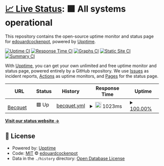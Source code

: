 # [📈 Live Status](https://edouardcockenpot.github.io/upptime): <!--live status--> **🟩 All systems operational**

This repository contains the open-source uptime monitor and status page for [edouardcockenpot](https://edouardcockenpot.github.io/upptime), powered by [Upptime](https://github.com/upptime/upptime).

[![Uptime CI](https://github.com/edouardcockenpot/upptime/workflows/Uptime%20CI/badge.svg)](https://github.com/edouardcockenpot/upptime/actions?query=workflow%3A%22Uptime+CI%22)
[![Response Time CI](https://github.com/edouardcockenpot/upptime/workflows/Response%20Time%20CI/badge.svg)](https://github.com/edouardcockenpot/upptime/actions?query=workflow%3A%22Response+Time+CI%22)
[![Graphs CI](https://github.com/edouardcockenpot/upptime/workflows/Graphs%20CI/badge.svg)](https://github.com/edouardcockenpot/upptime/actions?query=workflow%3A%22Graphs+CI%22)
[![Static Site CI](https://github.com/edouardcockenpot/upptime/workflows/Static%20Site%20CI/badge.svg)](https://github.com/edouardcockenpot/upptime/actions?query=workflow%3A%22Static+Site+CI%22)
[![Summary CI](https://github.com/edouardcockenpot/upptime/workflows/Summary%20CI/badge.svg)](https://github.com/edouardcockenpot/upptime/actions?query=workflow%3A%22Summary+CI%22)

With [Upptime](https://upptime.js.org), you can get your own unlimited and free uptime monitor and status page, powered entirely by a GitHub repository. We use [Issues](https://github.com/edouardcockenpot/upptime/issues) as incident reports, [Actions](https://github.com/edouardcockenpot/upptime/actions) as uptime monitors, and [Pages](https://edouardcockenpot.github.io/upptime) for the status page.

<!--start: status pages-->
<!-- This summary is generated by Upptime (https://github.com/upptime/upptime) -->
<!-- Do not edit this manually, your changes will be overwritten -->
<!-- prettier-ignore -->
| URL | Status | History | Response Time | Uptime |
| --- | ------ | ------- | ------------- | ------ |
| <img alt="" src="https://icons.duckduckgo.com/ip3/www.becquet.fr.ico" height="13"> [Becquet](https://www.becquet.fr) | 🟩 Up | [becquet.yml](https://github.com/EdouardCockenpot/uptime/commits/HEAD/history/becquet.yml) | <details><summary><img alt="Response time graph" src="./graphs/becquet/response-time-week.png" height="20"> 1023ms</summary><br><a href="https://edouardcockenpot.github.io/upptime/history/becquet"><img alt="Response time 1098" src="https://img.shields.io/endpoint?url=https%3A%2F%2Fraw.githubusercontent.com%2FEdouardCockenpot%2Fuptime%2FHEAD%2Fapi%2Fbecquet%2Fresponse-time.json"></a><br><a href="https://edouardcockenpot.github.io/upptime/history/becquet"><img alt="24-hour response time 1613" src="https://img.shields.io/endpoint?url=https%3A%2F%2Fraw.githubusercontent.com%2FEdouardCockenpot%2Fuptime%2FHEAD%2Fapi%2Fbecquet%2Fresponse-time-day.json"></a><br><a href="https://edouardcockenpot.github.io/upptime/history/becquet"><img alt="7-day response time 1023" src="https://img.shields.io/endpoint?url=https%3A%2F%2Fraw.githubusercontent.com%2FEdouardCockenpot%2Fuptime%2FHEAD%2Fapi%2Fbecquet%2Fresponse-time-week.json"></a><br><a href="https://edouardcockenpot.github.io/upptime/history/becquet"><img alt="30-day response time 1052" src="https://img.shields.io/endpoint?url=https%3A%2F%2Fraw.githubusercontent.com%2FEdouardCockenpot%2Fuptime%2FHEAD%2Fapi%2Fbecquet%2Fresponse-time-month.json"></a><br><a href="https://edouardcockenpot.github.io/upptime/history/becquet"><img alt="1-year response time 1098" src="https://img.shields.io/endpoint?url=https%3A%2F%2Fraw.githubusercontent.com%2FEdouardCockenpot%2Fuptime%2FHEAD%2Fapi%2Fbecquet%2Fresponse-time-year.json"></a></details> | <details><summary><a href="https://edouardcockenpot.github.io/upptime/history/becquet">100.00%</a></summary><a href="https://edouardcockenpot.github.io/upptime/history/becquet"><img alt="All-time uptime 99.97%" src="https://img.shields.io/endpoint?url=https%3A%2F%2Fraw.githubusercontent.com%2FEdouardCockenpot%2Fuptime%2FHEAD%2Fapi%2Fbecquet%2Fuptime.json"></a><br><a href="https://edouardcockenpot.github.io/upptime/history/becquet"><img alt="24-hour uptime 100.00%" src="https://img.shields.io/endpoint?url=https%3A%2F%2Fraw.githubusercontent.com%2FEdouardCockenpot%2Fuptime%2FHEAD%2Fapi%2Fbecquet%2Fuptime-day.json"></a><br><a href="https://edouardcockenpot.github.io/upptime/history/becquet"><img alt="7-day uptime 100.00%" src="https://img.shields.io/endpoint?url=https%3A%2F%2Fraw.githubusercontent.com%2FEdouardCockenpot%2Fuptime%2FHEAD%2Fapi%2Fbecquet%2Fuptime-week.json"></a><br><a href="https://edouardcockenpot.github.io/upptime/history/becquet"><img alt="30-day uptime 99.95%" src="https://img.shields.io/endpoint?url=https%3A%2F%2Fraw.githubusercontent.com%2FEdouardCockenpot%2Fuptime%2FHEAD%2Fapi%2Fbecquet%2Fuptime-month.json"></a><br><a href="https://edouardcockenpot.github.io/upptime/history/becquet"><img alt="1-year uptime 99.97%" src="https://img.shields.io/endpoint?url=https%3A%2F%2Fraw.githubusercontent.com%2FEdouardCockenpot%2Fuptime%2FHEAD%2Fapi%2Fbecquet%2Fuptime-year.json"></a></details>

<!--end: status pages-->

[**Visit our status website →**](https://edouardcockenpot.github.io/upptime)

## 📄 License

- Powered by: [Upptime](https://github.com/upptime/upptime)
- Code: [MIT](./LICENSE) © [edouardcockenpot](https://edouardcockenpot.github.io/upptime)
- Data in the `./history` directory: [Open Database License](https://opendatacommons.org/licenses/odbl/1-0/)
